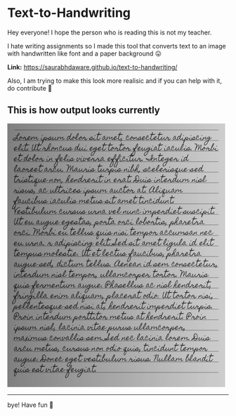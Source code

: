 # Text-to-Handwriting

Hey everyone! I hope the person who is reading this is not my teacher.

I hate writing assignments so I made this tool that converts text to an image with handwritten like font and a paper background 😛

**Link:** https://saurabhdaware.github.io/text-to-handwriting/

Also, I am trying to make this look more realisic and if you can help with it, do contribute 🌻

## This is how output looks currently
![Sample image of output](sample.png)

---
bye!
Have fun 🦄